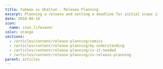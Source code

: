 ```yaml
---
title: Fahman vs Ghaltan - Release Planning
excerpt: Planning a release and setting a deadline for initial scope is challenging point that's what we are going to talk about in this article, Let's see how Fahman & Ghaltan handle it.
date: 2018-06-18
icon:
  name: icon_lifesaver
color: orange
sections:
  - /articles/content/release-planning/comics
  - /articles/content/release-planning/my-understanding
  - /articles/content/release-planning/is-it-needed
  - /articles/content/release-planning/in-release-planning
parent: articles
---
```


